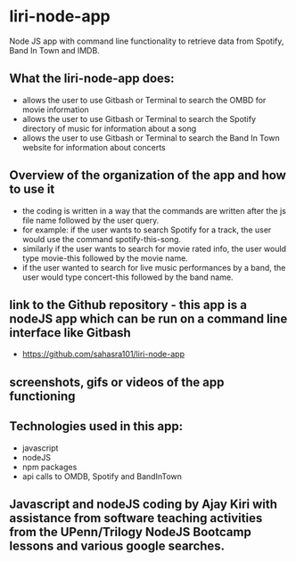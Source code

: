 # liri-node-app
Node JS app with command line functionality to retrieve data from Spotify, Band In Town and IMDB.

## What the liri-node-app does:
* allows the user to use Gitbash or Terminal to search the OMBD for movie information
* allows the user to use Gitbash or Terminal to search the Spotify directory of music for information about a song
* allows the user to use Gitbash or Terminal to search the Band In Town website for information about concerts

## Overview of the organization of the app and how to use it
* the coding is written in a way that the commands are written after the js file name followed by the user query.
* for example: if the user wants to search Spotify for a track, the user would use the command spotify-this-song.
* similarly if the user wants to search for movie rated info, the user would type movie-this followed by the movie name.
* if the user wanted to search for live music performances by a band, the user would type concert-this followed by the band name.

## link to the Github repository - this app is a nodeJS app which can be run on a command line interface like Gitbash
* https://github.com/sahasra101/liri-node-app

## screenshots, gifs or videos of the app functioning

## Technologies used in this app:
* javascript
* nodeJS
* npm packages
* api calls to OMDB, Spotify and BandInTown

## Javascript and nodeJS coding by Ajay Kiri with assistance from software teaching activities from the UPenn/Trilogy NodeJS Bootcamp lessons and various google searches. 